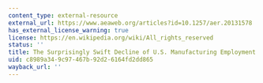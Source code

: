 ```yaml
---
content_type: external-resource
external_url: https://www.aeaweb.org/articles?id=10.1257/aer.20131578
has_external_license_warning: true
license: https://en.wikipedia.org/wiki/All_rights_reserved
status: ''
title: The Surprisingly Swift Decline of U.S. Manufacturing Employment
uid: c8989a34-9c97-467b-92d2-6164fd2dd865
wayback_url: ''
---
```


